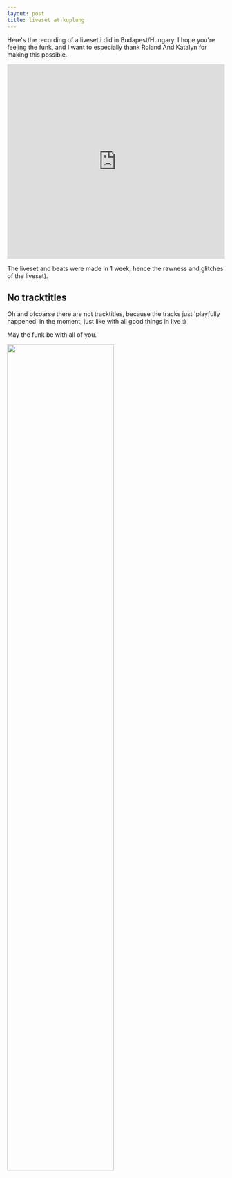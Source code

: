 ```yaml
---
layout: post
title: liveset at kuplung
---
```


Here's the recording of a liveset i did in Budapest/Hungary.
I hope you're feeling the funk, and I want to especially thank Roland And Katalyn for making this possible.

<iframe width="100%" height="450" scrolling="no" frameborder="no" src="https://w.soundcloud.com/player/?url=https%3A//api.soundcloud.com/tracks/179425416&amp;auto_play=false&amp;hide_related=false&amp;show_comments=true&amp;show_user=true&amp;show_reposts=false&amp;visual=true"></iframe>

The liveset and beats were made in 1 week, hence the rawness and glitches of the liveset). 

## No tracktitles

Oh and ofcoarse there are not tracktitles, because the tracks just 'playfully happened' in the moment, just like with all good things in live :)

May the funk be with all of you.

<img src="{{ site.url }}/public/img/nightsirens.jpg" width="70%"/>
